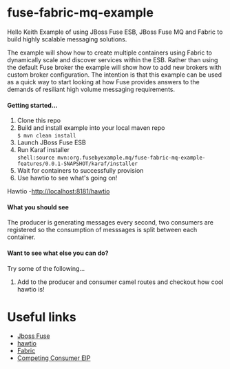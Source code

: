 fuse-fabric-mq-example
======================
Hello Keith
Example of using JBoss Fuse ESB, JBoss Fuse MQ and Fabric to build highly scalable messaging solutions.

The example will show how to create multiple containers using Fabric to dynamically scale and discover services within the ESB.  Rather than using the default Fuse broker the example will show how to add new brokers with custom broker configuration.  The intention is that this example can be used as a quick way to start looking at how Fuse provides answers to the demands of resiliant high volume messaging requirements.

<h4>Getting started...</h4>

1. Clone this repo  
2. Build and install example into your local maven repo  
`$ mvn clean install`  
4. Launch JBoss Fuse ESB  
5. Run Karaf installer  
`shell:source mvn:org.fusebyexample.mq/fuse-fabric-mq-example-features/0.0.1-SNAPSHOT/karaf/installer`  
6. Wait for containers to successfully provision  
7. Use hawtio to see what's going on!  

Hawtio -[http://localhost:8181/hawtio](http://localhost:8181/hawtio)

<h4>What you should see</h4>

The producer is generating messages every second, two consumers are registered so the consumption of messsages is split between each container.

<h4>Want to see what else you can do?</h4>

Try some of the following...

1. Add to the producer and consumer camel routes and checkout how cool hawtio is!

# Useful links

* [Jboss Fuse](https://access.redhat.com/site/documentation/JBoss_Fuse/)
* [hawtio](http://hawt.io/)
* [Fabric](http://fabric8.io)
* [Competing Consumer EIP](http://www.enterpriseintegrationpatterns.com/CompetingConsumers.html)
